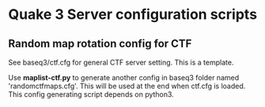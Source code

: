 # Quake 3 Server configuration scripts

## Random map rotation config for CTF
See baseq3/ctf.cfg for general CTF server setting. This is a template.

Use __maplist-ctf.py__ to generate another config in baseq3 folder named 'randomctfmaps.cfg'. This will be used at the end when ctf.cfg is loaded. This config generating script depends on python3.
